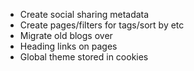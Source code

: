 - Create social sharing metadata
- Create pages/filters for tags/sort by etc
- Migrate old blogs over
- Heading links on pages
- Global theme stored in cookies

